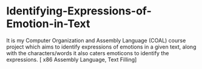 # Identifying-Expressions-of-Emotion-in-Text
It is my Computer Organization and Assembly Language (COAL) course project which aims to identify expressions of emotions in a given text, along with the characters/words it also caters emoticons to identify the expressions.
[ x86 Assembly Language, Text Filling]

